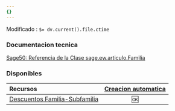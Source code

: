 ```yaml
---
{}
---
```

   
Modificado : `$= dv.current().file.ctime`   
   
### Documentacion tecnica   
[Sage50: Referencia de la Clase sage.ew.articulo.Familia](http://descargas.sage.es/Sage50/Documentacion_html/html/de/d01/classsage_1_1ew_1_1articulo_1_1_familia.html)   
   
### Disponibles   
|Recursos 	|   **[Creacion automatica](../../pySage50e/notas%20varias/Creacion%20automatica.md)**   	|    
|:--------------	|:--------------------------:	|   
|[Descuentos Familia-Subfamilia](../../pySage50e/Tablas/relacionadas/Descuentos%20Familia-Subfamilia.md)|🆗|